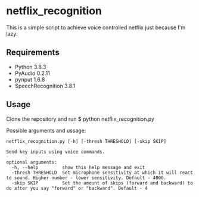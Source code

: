 # netflix_recognition

This is a simple script to achieve voice controlled netflix just because I'm lazy.

## Requirements
* Python 3.8.3
* PyAudio           0.2.11
* pynput            1.6.8
* SpeechRecognition 3.8.1

## Usage
Clone the repository and run $ python netflix_recognition.py

Possible arguments and ussage:
```
netflix_recognition.py [-h] [-thresh THRESHOLD] [-skip SKIP]

Send key inputs using voice commands.

optional arguments:
  -h, --help         show this help message and exit
  -thresh THRESHOLD  Set microphone sensitivity at which it will react to sound. Higher number - lower sensitivity. Default - 4000.
  -skip SKIP         Set the amount of skips (forward and backward) to do after you say "forward" or "backward". Default - 4
```
